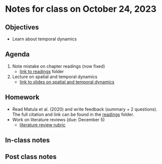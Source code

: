 # Notes for class on October 24, 2023

## Objectives
- Learn about temporal dynamics

## Agenda
1. Note mistake on chapter readings (now fixed)
	- [link to readings](../readings) folder
2. Lecture on spatial and temporal dynamics
	- [link to slides on spatial and temporal dynamics](../lecture_slides/8_time.pdf)

## Homework
- Read Matula et al. (2020) and write feedback (summary + 2 questions). 
The full citation and link can be found in the 
[readings](../readings) folder.
- Work on literature reviews (due: December 5)
	- [literature review rubric](../rubrics/review_rubric.md)

## In-class notes

## Post class notes